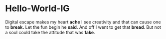 # Hello-World-IG
Digital escape makes my heart **ache**
I see creativity and that can cause one to **break.**
Let the fun begin he **said**.
And off I went to get that **bread**.
But not a soul could take the attitude that was **fake**.
